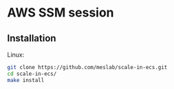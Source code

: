 # AWS SSM session


## Installation 

Linux:
```bash
git clone https://github.com/meslab/scale-in-ecs.git
cd scale-in-ecs/
make install
